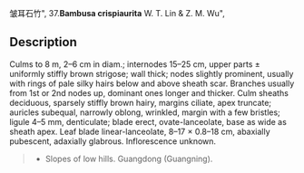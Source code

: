 皱耳石竹",
37.**Bambusa crispiaurita** W. T. Lin & Z. M. Wu",

## Description
Culms to 8 m, 2–6 cm in diam.; internodes 15–25 cm, upper parts ± uniformly stiffly brown strigose; wall thick; nodes slightly prominent, usually with rings of pale silky hairs below and above sheath scar. Branches usually from 1st or 2nd nodes up, dominant ones longer and thicker. Culm sheaths deciduous, sparsely stiffly brown hairy, margins ciliate, apex truncate; auricles subequal, narrowly oblong, wrinkled, margin with a few bristles; ligule 4–5 mm, denticulate; blade erect, ovate-lanceolate, base as wide as sheath apex. Leaf blade linear-lanceolate, 8–17 × 0.8–18 cm, abaxially pubescent, adaxially glabrous. Inflorescence unknown.

> * Slopes of low hills. Guangdong (Guangning).
